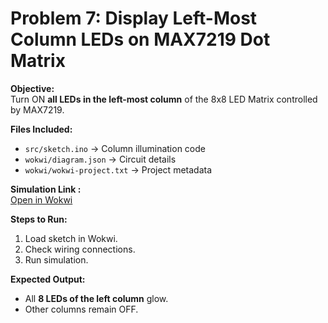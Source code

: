 # Problem 7: Display Left-Most Column LEDs on MAX7219 Dot Matrix

**Objective:**  
Turn ON **all LEDs in the left-most column** of the 8x8 LED Matrix controlled by MAX7219.

**Files Included:**  
- `src/sketch.ino` → Column illumination code  
- `wokwi/diagram.json` → Circuit details  
- `wokwi/wokwi-project.txt` → Project metadata  

**Simulation Link :**  
[Open in Wokwi](https://wokwi.com/projects/445862538806179841)

**Steps to Run:**  
1. Load sketch in Wokwi.  
2. Check wiring connections.  
3. Run simulation.

**Expected Output:**  
- All **8 LEDs of the left column** glow.  
- Other columns remain OFF.

